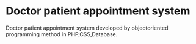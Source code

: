 # Doctor patient appointment system
Doctor patient appointment system developed by objectoriented programming method in PHP,CSS,Database.
